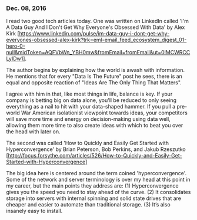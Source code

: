 ### Dec. 08, 2016

I read two good tech articles today.  One was written on LinkedIn called 'I'm A Data Guy And I Don't Get Why Everyone's Obsessed With Data' by
Alex Kirk [https://www.linkedin.com/pulse/im-data-guy-i-dont-get-why-everyones-obsessed-alex-kirk?trk=eml-email_feed_ecosystem_digest_01-hero-0-null&midToken=AQFVbWn_YBH0mw&fromEmail=fromEmail&ut=0lMCWRCCLyIDw1].

The author begins by explaining how the world is awash with information.  He mentions that for every "Data Is The Future" post he sees,
there is an equal and opposite reaction of "Ideas Are The Only Thing That Matters".

I agree with him in that, like most things in life, balance is key.  If your company is betting big on data alone, you'll be reduced
to only seeing everything as a nail to hit with your data-shaped hammer.  If you pull a pre-world War American isolationist viewpoint
towards ideas, your competitors will save more time and energy on decision-making using data well, allowing them more time to also create
ideas with which to beat you over the head with later on.

The second was called 'How to Quickly and Easily Get Started with Hyperconvergence' by Brian Peterson, Bob Perkins, and Jakub Rzeszutko
[http://focus.forsythe.com/articles/526/How-to-Quickly-and-Easily-Get-Started-with-Hyperconvergence]

The big idea here is centered around the term coined 'hyperconvergence'.  Some of the network and server terminology is over my head at this
point in my career, but the main points they address are: (1) Hyperconvergence gives you the speed you need to stay ahead of the curve.
(2) It consolidates storage into servers with internal spinning and solid state drives that are cheaper and easier to automate than traditional storage.
(3) It’s also insanely easy to install.
